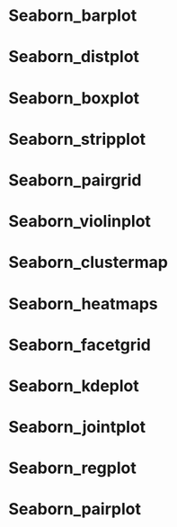 # Seaborn_barplot
# Seaborn_distplot
# Seaborn_boxplot
# Seaborn_stripplot
# Seaborn_pairgrid
# Seaborn_violinplot
# Seaborn_clustermap
# Seaborn_heatmaps
# Seaborn_facetgrid
# Seaborn_kdeplot
# Seaborn_jointplot
# Seaborn_regplot
# Seaborn_pairplot
